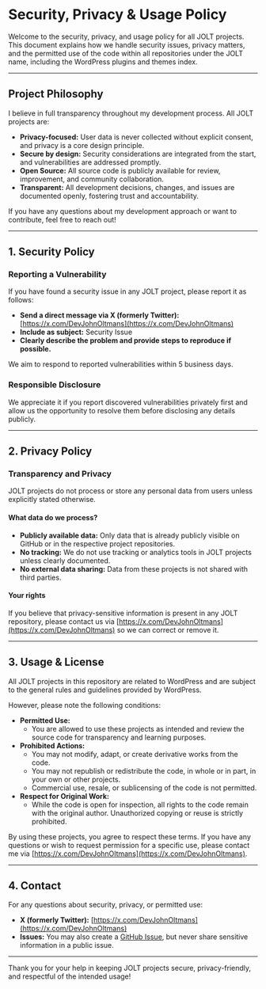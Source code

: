 # Security, Privacy & Usage Policy

Welcome to the security, privacy, and usage policy for all JOLT projects. This document explains how we handle security issues, privacy matters, and the permitted use of the code within all repositories under the JOLT name, including the WordPress plugins and themes index.

---

## Project Philosophy

I believe in full transparency throughout my development process. All JOLT projects are:

- **Privacy-focused:** User data is never collected without explicit consent, and privacy is a core design principle.
- **Secure by design:** Security considerations are integrated from the start, and vulnerabilities are addressed promptly.
- **Open Source:** All source code is publicly available for review, improvement, and community collaboration.
- **Transparent:** All development decisions, changes, and issues are documented openly, fostering trust and accountability.

If you have any questions about my development approach or want to contribute, feel free to reach out!

---

## 1. Security Policy

### Reporting a Vulnerability

If you have found a security issue in any JOLT project, please report it as follows:

- **Send a direct message via X (formerly Twitter):** [https://x.com/DevJohnOltmans](https://x.com/DevJohnOltmans)
- **Include as subject:** Security Issue
- **Clearly describe the problem and provide steps to reproduce if possible.**

We aim to respond to reported vulnerabilities within 5 business days.

### Responsible Disclosure

We appreciate it if you report discovered vulnerabilities privately first and allow us the opportunity to resolve them before disclosing any details publicly.

---

## 2. Privacy Policy

### Transparency and Privacy

JOLT projects do not process or store any personal data from users unless explicitly stated otherwise.

#### What data do we process?

- **Publicly available data:** Only data that is already publicly visible on GitHub or in the respective project repositories.
- **No tracking:** We do not use tracking or analytics tools in JOLT projects unless clearly documented.
- **No external data sharing:** Data from these projects is not shared with third parties.

#### Your rights

If you believe that privacy-sensitive information is present in any JOLT repository, please contact us via [https://x.com/DevJohnOltmans](https://x.com/DevJohnOltmans) so we can correct or remove it.

---

## 3. Usage & License

All JOLT projects in this repository are related to WordPress and are subject to the general rules and guidelines provided by WordPress.

However, please note the following conditions:

- **Permitted Use:**  
  - You are allowed to use these projects as intended and review the source code for transparency and learning purposes.
- **Prohibited Actions:**  
  - You may not modify, adapt, or create derivative works from the code.
  - You may not republish or redistribute the code, in whole or in part, in your own or other projects.
  - Commercial use, resale, or sublicensing of the code is not permitted.
- **Respect for Original Work:**  
  - While the code is open for inspection, all rights to the code remain with the original author. Unauthorized copying or reuse is strictly prohibited.

By using these projects, you agree to respect these terms. If you have any questions or wish to request permission for a specific use, please contact me via [https://x.com/DevJohnOltmans](https://x.com/DevJohnOltmans).

---

## 4. Contact

For any questions about security, privacy, or permitted use:

- **X (formerly Twitter):** [https://x.com/DevJohnOltmans](https://x.com/DevJohnOltmans)
- **Issues:** You may also create a [GitHub Issue](../../issues), but never share sensitive information in a public issue.

---

Thank you for your help in keeping JOLT projects secure, privacy-friendly, and respectful of the intended usage!
